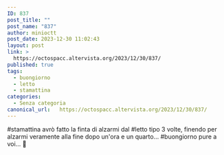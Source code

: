 ```yaml
---
ID: 837
post_title: ""
post_name: "837"
author: minioctt
post_date: 2023-12-30 11:02:43
layout: post
link: >
  https://octospacc.altervista.org/2023/12/30/837/
published: true
tags:
  - buongiorno
  - letto
  - stamattina
categories:
  - Senza categoria
canonical_url:   https://octospacc.altervista.org/2023/12/30/837/
---
```

<!-- wp:paragraph -->
<p>#stamattina avrò fatto la finta di alzarmi dal #letto tipo 3 volte, finendo per alzarmi veramente alla fine dopo un'ora e un quarto... #buongiorno pure a voi... 🥱</p>
<!-- /wp:paragraph -->